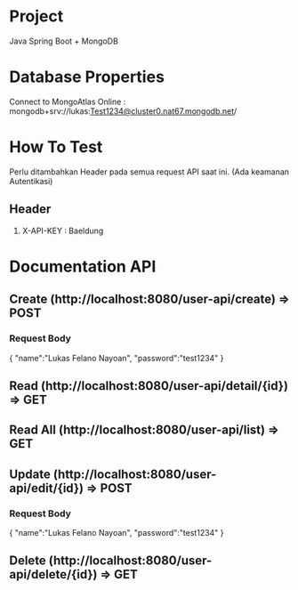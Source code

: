 # Project
Java Spring Boot + MongoDB

# Database Properties
Connect to MongoAtlas Online : mongodb+srv://lukas:Test1234@cluster0.nat67.mongodb.net/

# How To Test
Perlu ditambahkan Header pada semua request API saat ini. (Ada keamanan Autentikasi)
## Header
1. X-API-KEY : Baeldung

# Documentation API

## Create (http://localhost:8080/user-api/create) => POST
### Request Body
{
  "name":"Lukas Felano Nayoan",
	"password":"test1234"
}

## Read (http://localhost:8080/user-api/detail/{id}) => GET

## Read All (http://localhost:8080/user-api/list) => GET

## Update (http://localhost:8080/user-api/edit/{id}) => POST
### Request Body
{
  "name":"Lukas Felano Nayoan",
	"password":"test1234"
}

## Delete (http://localhost:8080/user-api/delete/{id}) => GET
